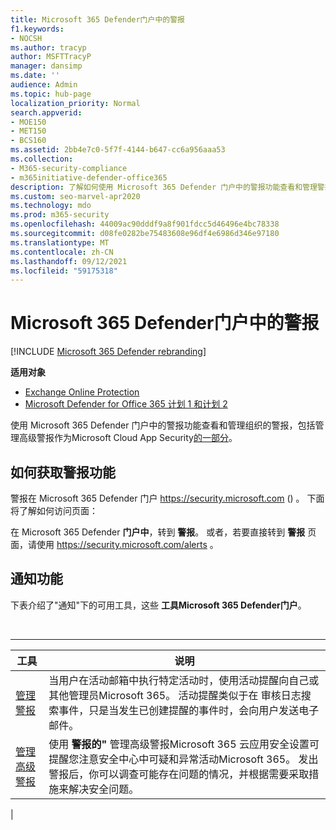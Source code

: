 ```yaml
---
title: Microsoft 365 Defender门户中的警报
f1.keywords:
- NOCSH
ms.author: tracyp
author: MSFTTracyP
manager: dansimp
ms.date: ''
audience: Admin
ms.topic: hub-page
localization_priority: Normal
search.appverid:
- MOE150
- MET150
- BCS160
ms.assetid: 2bb4e7c0-5f7f-4144-b647-cc6a956aaa53
ms.collection:
- M365-security-compliance
- m365initiative-defender-office365
description: 了解如何使用 Microsoft 365 Defender 门户中的警报功能查看和管理警报，包括管理高级警报。
ms.custom: seo-marvel-apr2020
ms.technology: mdo
ms.prod: m365-security
ms.openlocfilehash: 44009ac90dddf9a8f901fdcc5d46496e4bc78338
ms.sourcegitcommit: d08fe0282be75483608e96df4e6986d346e97180
ms.translationtype: MT
ms.contentlocale: zh-CN
ms.lasthandoff: 09/12/2021
ms.locfileid: "59175318"
---
```

# <a name="alerts-in-the-microsoft-365-defender-portal"></a>Microsoft 365 Defender门户中的警报

[!INCLUDE [Microsoft 365 Defender rebranding](../includes/microsoft-defender-for-office.md)]

**适用对象**
- [Exchange Online Protection](exchange-online-protection-overview.md)
- [Microsoft Defender for Office 365 计划 1 和计划 2](defender-for-office-365.md)

使用 Microsoft 365 Defender 门户中的警报功能查看和管理组织的警报，包括管理高级警报作为Microsoft Cloud App Security[的一部分](/cloud-app-security/what-is-cloud-app-security)。

## <a name="how-to-get-to-the-alerts-features"></a>如何获取警报功能

警报在 Microsoft 365 Defender 门户 <https://security.microsoft.com> () 。 下面将了解如何访问页面：

在 Microsoft 365 Defender **门户中**，转到 **警报**。 或者，若要直接转到 **警报** 页面，请使用 <https://security.microsoft.com/alerts> 。

## <a name="alerts-features"></a>通知功能

下表介绍了"通知"下的可用工具，这些 **工具Microsoft 365 Defender门户**。

<br>

****

|工具|说明|
|---|---|
|[管理警报](../../compliance/create-activity-alerts.md)|当用户在活动邮箱中执行特定活动时，使用活动提醒向自己或其他管理员Microsoft 365。 活动提醒类似于在 审核日志搜索事件，只是当发生已创建提醒的事件时，会向用户发送电子邮件。|
|[管理高级警报](/cloud-app-security/what-is-cloud-app-security)|使用 **警报的"** 管理高级警报Microsoft 365 云应用安全设置可提醒您注意安全中心中可疑和异常活动Microsoft 365。 发出警报后，你可以调查可能存在问题的情况，并根据需要采取措施来解决安全问题。|
|
